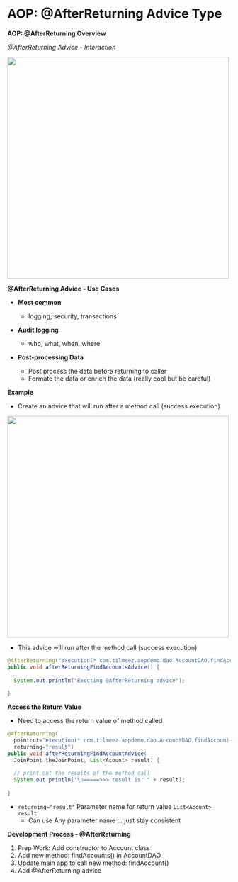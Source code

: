 # AOP: @AfterReturning Advice Type

**AOP: @AfterReturning Overview**

_@AfterReturning Advice - Interaction_

<img src="https://user-images.githubusercontent.com/80107049/189656320-733ea38e-07b5-407e-a871-576dc4803a62.png" width=500 />



**@AfterReturning Advice - Use Cases**
+ **Most common**
  + logging, security, transactions

+ **Audit logging**
  + who, what, when, where

+ **Post-processing Data**
  + Post process the data before returning to caller
  + Formate the data or enrich the data (really cool but be careful)

**Example**
+ Create an advice that will run after a method call (success execution)

<img src="https://user-images.githubusercontent.com/80107049/189656408-5af296c1-470f-4ede-ba81-acbf1a1cac5c.png" width=500 />


+ This advice will run after the method call (success execution)
```JAVA
@AfterReturning("execution(* com.tilmeez.aopdemo.dao.AccountDAO.findAccounts(..))")
public void afterReturningFindAccountsAdvice() {
  
  System.out.println("Execting @AfterReturning advice");
  
}
```

**Access the Return Value**

+ Need to access the return value of method called

```JAVA
@AfterReturning(
  pointcut="execution(* com.tilmeez.aopdemo.dao.AccountDAO.findAccount(..))",
  returning="result")
public void afterReturningFindAccountAdvice(
  JoinPoint theJoinPoint, List<Acount> result) {
  
  // print out the results of the method call
  System.out.println("\n=====>>> result is: " + result);
  
}
```

+ `returning="result"` Parameter name for return value `List<Acount> result`
  + Can use Any parameter name ... just stay consistent



**Development Process - @AfterReturning**

1. Prep Work: Add constructor to Account class
2. Add new method: findAccounts() in AccountDAO
3. Update main app to call new method: findAccount()
4. Add @AfterReturning advice